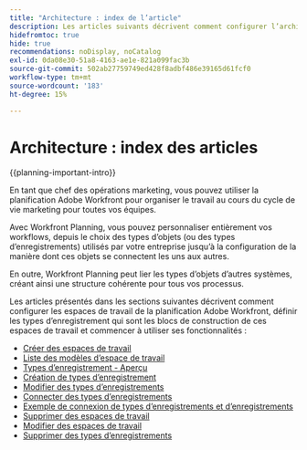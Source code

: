 ```yaml
---
title: "Architecture : index de l’article"
description: Les articles suivants décrivent comment configurer l’architecture d’Adobe Workfront Planning. Dans le cadre de cette configuration, vous découvrez comment créer des espaces de travail, des types d’enregistrement et des champs personnalisés pour mapper les workflows que vous souhaitez gérer dans la planification Workfront.
hidefromtoc: true
hide: true
recommendations: noDisplay, noCatalog
exl-id: 0da08e30-51a8-4163-ae1e-821a099fac3b
source-git-commit: 502ab27759749ed428f8adbf486e39165d61fcf0
workflow-type: tm+mt
source-wordcount: '183'
ht-degree: 15%

---
```


<!--
---
title: "Architecture: article index"
description: The following articles describe how you can configure the architecture of Adobe Workfront Planning. As part of this configuration, you learn how you create workspaces, record types, and custom fields to map out the workflows you want to manage in Workfront Planning. 
hidefromtoc: yes
author: Alina
feature: Work Management
role: User, Admin
hide: yes
---
-->

<!--update the metadata with real information when making this avilable in TOC and in the left nav-->

# Architecture : index des articles

{{planning-important-intro}}

En tant que chef des opérations marketing, vous pouvez utiliser la planification Adobe Workfront pour organiser le travail au cours du cycle de vie marketing pour toutes vos équipes.

Avec Workfront Planning, vous pouvez personnaliser entièrement vos workflows, depuis le choix des types d’objets (ou des types d’enregistrements) utilisés par votre entreprise jusqu’à la configuration de la manière dont ces objets se connectent les uns aux autres.

En outre, Workfront Planning peut lier les types d’objets d’autres systèmes, créant ainsi une structure cohérente pour tous vos processus.

Les articles présentés dans les sections suivantes décrivent comment configurer les espaces de travail de la planification Adobe Workfront, définir les types d’enregistrement qui sont les blocs de construction de ces espaces de travail et commencer à utiliser ses fonctionnalités :

* [Créer des espaces de travail](/help/quicksilver/planning/architecture/create-workspaces.md)
* [Liste des modèles d’espace de travail](/help/quicksilver/planning/architecture/workspace-templates.md)
* [Types d’enregistrement - Aperçu](/help/quicksilver/planning/architecture/overview-of-record-types.md)
* [Création de types d’enregistrement](/help/quicksilver/planning/architecture/create-record-types.md)
* [Modifier des types d’enregistrements](/help/quicksilver/planning/architecture/edit-record-types.md)
* [Connecter des types d’enregistrements](/help/quicksilver/planning/architecture/connect-record-types.md)
* [Exemple de connexion de types d’enregistrements et d’enregistrements](/help/quicksilver/planning/architecture/example-connect-record-types-and-records.md)
* [Supprimer des espaces de travail](/help/quicksilver/planning/architecture/delete-workspaces.md)
* [Modifier des espaces de travail](/help/quicksilver/planning/architecture/edit-workspaces.md)
* [Supprimer des types d’enregistrements](/help/quicksilver/planning/architecture/delete-record-types.md)

